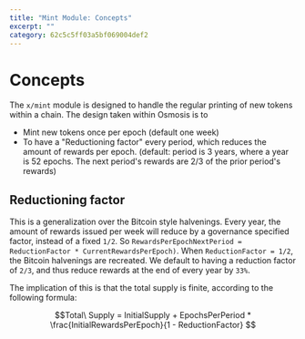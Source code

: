 ```yaml
---
title: "Mint Module: Concepts"
excerpt: ""
category: 62c5c5ff03a5bf069004def2
---
```


<!--
order: 0
-->

# Concepts

The `x/mint` module is designed to handle the regular printing of new tokens within a chain.
The design taken within Osmosis is to

- Mint new tokens once per epoch (default one week)
- To have a "Reductioning factor" every period, which reduces the amount of rewards per epoch.
    (default: period is 3 years, where a year is 52 epochs. The next period's rewards are 2/3 of the prior period's rewards)

## Reductioning factor

This is a generalization over the Bitcoin style halvenings.
Every year, the amount of rewards issued per week will reduce by a governance specified factor, instead of a fixed `1/2`.
So `RewardsPerEpochNextPeriod = ReductionFactor * CurrentRewardsPerEpoch)`.
When `ReductionFactor = 1/2`, the Bitcoin halvenings are recreated.
We default to having a reduction factor of `2/3`, and thus reduce rewards at the end of every year by `33%`.

The implication of this is that the total supply is finite, according to the following formula:

$$Total\ Supply = InitialSupply + EpochsPerPeriod * \frac{InitialRewardsPerEpoch}{1 - ReductionFactor} $$
